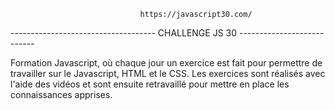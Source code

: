                                  https://javascript30.com/
------------------------------------ CHALLENGE JS 30 ---------------------------


Formation Javascript, où chaque jour un exercice est fait pour permettre de travailler sur le Javascript, HTML et le CSS.
Les exercices sont réalisés avec l'aide des vidéos et sont ensuite retravaillé pour mettre en place les connaissances apprises.

